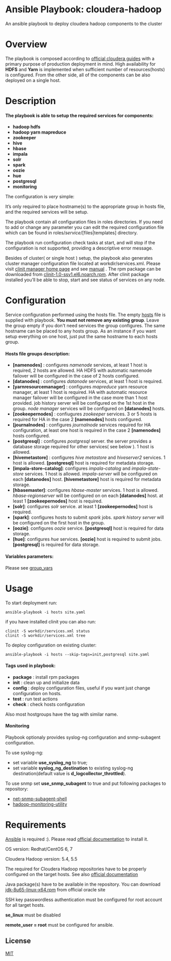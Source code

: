 # Ansible Playbook: cloudera-hadoop

An ansible playbook to deploy cloudera hadoop components to the cluster
# Overview
The playbook is composed according to [official cloudera guides](http://www.cloudera.com/content/www/en-us/documentation/enterprise/5-4-x/topics/cdh_ig_command_line.html) with a primary purpose of production deployment in mind. High availability for **HDFS** and **Yarn** is implemented when sufficient number of resources(hosts) is configured. From the other side, all of the components can be also deployed on a single host.

# Description
#### The playbook is able to setup the required services for components:
* **hadoop hdfs**
* **hadoop yarn mapreduce**
* **zookeeper**
* **hive**
* **hbase**
* **impala**
* **solr**
* **spark**
* **oozie**
* **hue**
* **postgresql**
* **monitoring**

The configuration is _very_ simple:

It’s only required to place hostname(s) to the appropriate group in hosts file, and the required services will be setup.

The playbook contain all configuration files in roles directories. If you need to add or change any parameter you can edit
the required configuration file which can be found in roles/_service_/[files|templates] directory.

The playbook run configuration check tasks at start, and will stop if the configuration is not supported,
providing a descriptive error message.

Besides of cluster( or single host ) setup, the playbook also generates cluster manager configuration file located at workdir/services.xml.
Please visit [clinit manager home page](https://github.com/sergevs/clinit) and see [manual](https://github.com/sergevs/clinit/wiki) .
The rpm package can be downloaded from [clinit-1.0-ssv1.el6.noarch.rpm](https://github.com/sergevs/clinit/releases/download/1.0/clinit-1.0-ssv1.el6.noarch.rpm).
After clinit package installed you’ll be able to stop, start and see status of services on any node.

# Configuration
Service configuration performed using the hosts file. The empty [hosts](https://github.com/sergevs/ansible-cloudera-hadoop/blob/master/hosts) file is supplied with playbook. **You must not remove any existing group**. Leave the group empty if you don't need services the group configures. The same hostname can be placed to any hosts group. As an instance if you want setup everything on one host, just put the same hostname to each hosts group.

#### Hosts file groups description:
* **[namenodes]** : configures _namenode_ services, at least 1 host is required, 2 hosts are allowed. HA HDFS with automatic namenode failover will be configured in the case of 2 hosts configured.
* **[datanodes]** : configures _datanode_ services, at least 1 host is required.
* **[yarnresourcemanager]** : configures _mapreduce_ yarn resource manager, at least 1 host is required. HA with automatic resource manager failover will be configured in the case more than 1 host provided. job history server will be configured on the 1st host in the group.  _node manager_ services will be configured on **[datanodes]** hosts.
* **[zookeepernodes]** : confiugures _zookeeper_ services. 3 or 5 hosts is required for HA in the case 2 **[namenodes]** hosts configured.
* **[journalnodes]** : configures _journalnode_ services required for HA configuration, at least one host is required in the case 2 **[namenodes]** hosts configured.
* **[postgresql]** : configures _postgresql_ server. the server provides a database storage required for other services( see below ). 1 host is allowed.
* **[hivemetastore]** : configures _hive metastore_ and _hiveserver2_ services. 1 host is allowed. **[postgresql]** host is required for metadata storage.
* **[impala-store-catalog]**: configures _impala-catalog_ and _impala-state-store_ services. 1 host is allowed. _impala-server_ will be configured on each **[datanodes]** host. **[hivemetastore]** host is required for metadata storage.
* **[hbasemaster]**: configures _hbase-master_ services. 1 host is allowed. _hbase-regionserver_ will be configured on on each **[datanodes]** host. at least 1 **[zookeepernodes]** host is required.
* **[solr]**: configures _solr_ service. at least 1 **[zookeepernodes]** host is required.
* **[spark]**: configures hosts to submit _spark_ jobs. _spark history server_ will be configured on the first host in the group.
* **[oozie]**: configures _oozie_ service. **[postgresql]** host is required for data storage.
* **[hue]**: configures _hue_ services. **[oozie]** host is required to submit jobs. **[postgresql]** is required for data storage.

#### Variables parameters:
Please see [group_vars](https://github.com/sergevs/ansible-cloudera-hadoop/tree/master/group_vars)

# Usage
To start deployment run:

    ansible-playbook -i hosts site.yaml

if you have installed clinit you can also run:

    clinit -S workdir/services.xml status
    clinit -S workdir/services.xml tree

To deploy configuration on existing cluster:

    ansible-playbook -i hosts --skip-tags=init,postgresql site.yaml

#### Tags used in playbook:
* **package** : install rpm packages
* **init** : clean up and initialize data
* **config** : deploy configuration files, useful if you want just change configuration on hosts.
* **test** : run test actions
* **check** : check hosts configuration

Also most hostgroups have the tag with similar name.

#### Monitoring
Playbook optionaly provides syslog-ng configuration and snmp-subagent configuration.

To use syslog-ng:

* set variable **use_syslog_ng**  to true;
* set variable **syslog_ng_destination** to existing syslog-ng destination(default value is **d_logcollector_throttled**).

To use snmp set **use_snmp_subagent** to true and put following packages to repository:

* [net-snmp-subagent-shell](https://github.com/sergevs/net-snmp-subagent-shell)
* [hadoop-monitoring-utility](https://github.com/go1dshtein/hadoop-monitoring-utility)

# Requirements
[Ansible](http://www.ansible.com) is required :). Please read [official documentation](http://docs.ansible.com/ansible/intro_installation.html#latest-release-via-yum) to install it.

OS version: Redhat/CentOS 6, 7

Cloudera Hadoop version: 5.4, 5.5

The required for Cloudera Hadoop repositories have to be properly configured on the target hosts.
See also [official documentation](http://www.cloudera.com/content/www/en-us/documentation/enterprise/latest/topics/cdh_ig_yumrepo_local_create.html)

Java package(s) have to be available in the repository. You can download [jdk-8u65-linux-x64.rpm](http://www.oracle.com/technetwork/java/javase/downloads/java-archive-javase8-2177648.html#jdk-8u60-oth-JPR) from official oracle site

SSH key passwordless authentication must be configured for root account for all target hosts.

**se_linux** must be disabled

**remote_user = root** must be configured for ansible.

## License

[MIT](https://github.com/sergevs/ansible-cloudera-hadoop/blob/master/LICENSE)
